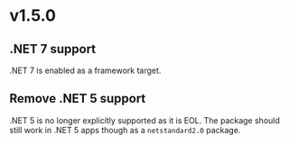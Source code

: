 # v1.5.0

## .NET 7 support

.NET 7 is enabled as a framework target.

## Remove .NET 5 support

.NET 5 is no longer explicitly supported as it is EOL.
The package should still work in .NET 5 apps though as a `netstandard2.0` package.